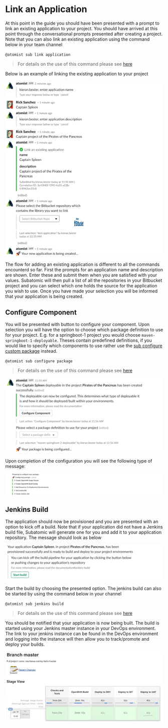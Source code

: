 # **Link an Application**
At this point in the guide you should have been presented with a prompt to link an existing application to your project. You should have arrived at this point through the conversational prompts presented after creating a project. Note that you can also link an existing application using the command below in your team channel

`@atomist sub link application`

> For details on the use of this command please see [here](../quantum-mechanic/command-reference.md#package-commands)

Below is an example of linking the existing application to your project

![Add Application](/images/user-guide/add-an-application/add-application.png)

The flow for adding an existing application is different to all the commands encounterd so far. First the prompts for an application name and description are shown. Enter these and submit them when you are satisfied with your values. Subatomic will then pull a list of all the repositories in your Bitbucket project and you can select which one holds the source for the application you wish to use. Once you have made your selection you will be informed that your application is being created.

## **Configure Component**
You will be presented with button to configure your component. Upon selection you will have the option to choose which package definition to use for your project. E.g. for a springboot-1 project you would choose `maven-springboot-1-deployable`. Theses contain predefined definitions, if you would like to specify which components to use rather use the [sub configure custom package](../quantum-mechanic/command-reference.md#configure-custom-package) instead.

`@atomist sub configure package`

> For details on the use of this command please see [here](../quantum-mechanic/command-reference.md#package-commands)

![Configure Component](/images/user-guide/add-an-application/configure-component.png)

Upon completion of the configuration you will see the following type of message:

![Configuring Application](/images/user-guide/add-an-application/configuring-package.png)

## **Jenkins Build**
The application should now be provisioned and you are presented with an option to kick off a build. Note that if your application did not have a Jenkins build file, Subatomic will generate one for you and add it to your application repository. The message should look as below

![Start Build](/images/user-guide/add-an-application/start-jenkins-build.png)

Start the build by choosing the presented option. The jenkins build can also be started by using the command below in your channel

`@atomist sub jenkins build`

> For details on the use of this command please see [here](../quantum-mechanic/command-reference.md#jenkins-commands)

You should be notified that your application is now being built. The build is started using your Jenkins master instance in your DevOps environment. The link to your jenkins instance can be found in the DevOps environment and logging into the instance will then allow you to track/promote and deploy your builds.

![Jenkins Build Complete](/images/user-guide/add-an-application/jenkins-build.png)

